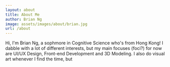 ```yaml
---
layout: about
title: About Me
author: Brian Ng
image: assets/images/about/brian.jpg
url: /about
---
```


Hi, I'm Brian Ng, a sophmore in Cognitive Science who's from Hong Kong! I dabble with a lot of different interests, but my main focuses (foci?) for now are UI/UX Design, Front-end Development and 3D Modeling. I also do visual art whenever I find the time, but 